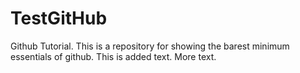 # TestGitHub
Github Tutorial.
This is a repository for showing the barest minimum essentials of github.
This is added text.
More text.
